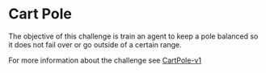 # Cart Pole

The objective of this challenge is train an agent to keep a pole balanced so it does not fail over or go outside of a certain range.

For more information about the challenge see [CartPole-v1](https://gym.openai.com/envs/CartPole-v1)
